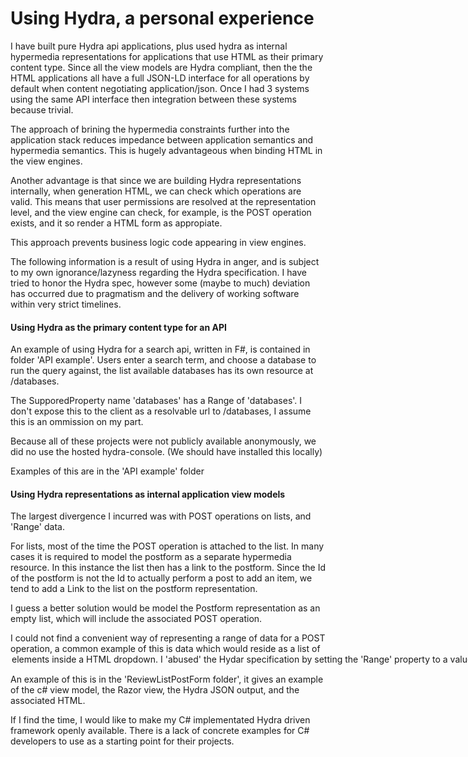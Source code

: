 # Using Hydra, a personal experience

I have built pure Hydra api applications, plus used hydra as internal hypermedia representations for applications that use HTML as their primary content type. Since all the view models are Hydra compliant, then the the HTML applications all have a full JSON-LD interface for all operations by default when content negotiating application/json. Once I had 3 systems using the same API interface then integration between these systems because trivial.

The approach of brining the hypermedia constraints further into the application stack reduces impedance between application semantics and hypermedia semantics. This is hugely advantageous when binding HTML in the view engines. 

Another advantage is that since we are building Hydra representations internally, when generation HTML, we can check which operations are valid. This means that user permissions are resolved at the representation level, and the view engine can check, for example, is the POST operation exists, and it so render a HTML form as appropiate.

This approach prevents business logic code appearing in view engines.

The following information is a result of using Hydra in anger, and is subject to my own ignorance/lazyness regarding the Hydra specification. I have tried to honor the Hydra spec, however some (maybe to much) deviation has occurred due to pragmatism and the delivery of working software within very strict timelines.


#### Using Hydra as the primary content type for an API

An example of using Hydra for a search api, written in F#, is contained in folder 'API example'. Users enter a search term, and choose a database to run the query against, the list available databases has its own resource at /databases.

The SupporedProperty name 'databases' has a Range of 'databases'. I don't expose this to the client as a resolvable  url to /databases, I assume this is an ommission on my part.

Because all of these projects were not publicly available anonymously, we did no use the hosted hydra-console. (We should have installed this locally)

Examples of this are in the 'API example' folder

#### Using Hydra representations as internal application view models

The largest divergence I incurred was with POST operations on lists, and 'Range' data.

For lists, most of the time the POST operation is attached to the list. In many cases it is required to model the postform as a separate hypermedia resource. In this instance the list then has a link to the postform. Since the Id of the postform is not the Id to actually perform a post to add an item, we tend to add a Link to the list  on the postform representation.

I guess a better solution would be model the Postform representation as an empty list, which will include the associated POST operation.

I could not find a convenient way of representing a range of data for a POST operation, a common example of this is data which would reside as a list of <option> elements inside a HTML dropdown. I 'abused' the Hydar specification by setting the 'Range' property to a value of 'Data' and then attached a list of Hydra classes, one for each available value.
  
An example of this is in the 'ReviewListPostForm folder', it gives an example of the c# view model, the Razor view, the Hydra JSON output, and the associated HTML.
 

If I find the time, I would like to make my C# implementated Hydra driven framework openly available. There is a lack of concrete examples for C# developers to use as a starting point for their projects.
  
  
  




